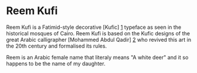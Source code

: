 Reem Kufi
=========

Reem Kufi is a Fatimid-style decorative [Kufic] [1] typeface as seen in the
historical mosques of Cairo. Reem Kufi is based on the Kufic designs of the
great Arabic calligrapher [Mohammed Abdul Qadir] [2] who revived this art in
the 20th century and formalised its rules.

Reem is an Arabic female name that literaly means "A white deer" and it so happens to be the name of my daughter.

[1]: https://en.wikipedia.org/wiki/Kufic
[2]: https://ar.wikipedia.org/wiki/%D9%85%D8%AD%D9%85%D8%AF_%D8%B9%D8%A8%D8%AF_%D8%A7%D9%84%D9%82%D8%A7%D8%AF%D8%B1_%D8%B9%D8%A8%D8%AF_%D8%A7%D9%84%D9%84%D9%87_%28%D8%AE%D8%B7%D8%A7%D8%B7%29
